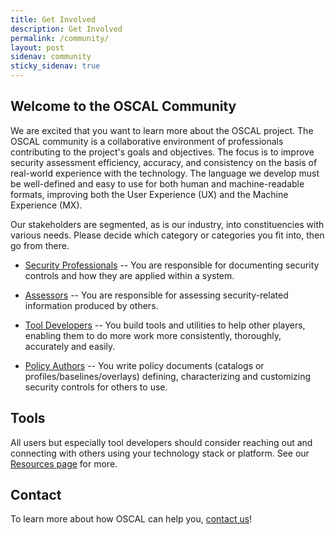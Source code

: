 ```yaml
---
title: Get Involved
description: Get Involved
permalink: /community/
layout: post
sidenav: community
sticky_sidenav: true
---
```


## Welcome to the OSCAL Community

We are excited that you want to learn more about the OSCAL project. The OSCAL community is a collaborative environment of professionals contributing to the project's goals and objectives. The focus is to improve security assessment efficiency, accuracy, and consistency on the basis of real-world experience with the technology. The language we develop must be well-defined and easy to use for both human and machine-readable formats, improving both the User Experience (UX) and the Machine Experience (MX). 

Our stakeholders are segmented, as is our industry, into constituencies with various needs. Please decide which category or categories you fit into, then go from there.

- [Security Professionals](/community/securitypros/) -- You are responsible for documenting security controls and how they are applied within a system.

- [Assessors](/community/assessors/) -- You are responsible for assessing security-related information produced by others.

- [Tool Developers](/community/tooldevelopers/) -- You build tools and utilities to help other players, enabling them to do more work more consistently, thoroughly, accurately and easily.

- [Policy Authors](/community/contentcreators/) -- You write policy documents (catalogs or profiles/baselines/overlays) defining, characterizing and customizing security controls for others to use.

## Tools

All users but especially tool developers should consider reaching out and connecting with others using your technology stack or platform. See our 
[Resources page](/resources/) for more.

## Contact

To learn more about how OSCAL can help you, [contact us](/contact/)!

